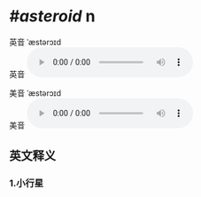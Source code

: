 # ***\#asteroid*** n
英音 ˈæstərɔɪd  
英音
<audio src="./media/asteroid1_AAC.aac" controls="controls"></audio>

美音 ˈæstərɔɪd  
美音
<audio src="./media/asteroid2_AAC.aac" controls="controls"></audio>



  

英文释义
---
### 1.**小行星**  


